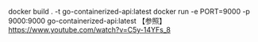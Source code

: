 docker build . -t go-containerized-api:latest
docker run -e PORT=9000 -p 9000:9000 go-containerized-api:latest
【参照】
https://www.youtube.com/watch?v=C5y-14YFs_8
